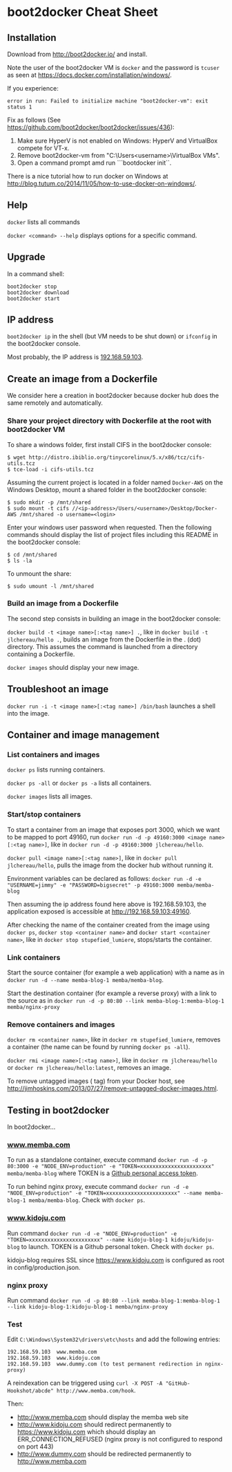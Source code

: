 # boot2docker Cheat Sheet

## Installation

Download from http://boot2docker.io/ and install.

Note the user of the boot2docker VM is ```docker``` and the password is ```tcuser``` as seen at https://docs.docker.com/installation/windows/.

If you experience:

```
error in run: Failed to initialize machine "boot2docker-vm": exit status 1
```

Fix as follows (See https://github.com/boot2docker/boot2docker/issues/436):

1. Make sure HyperV is not enabled on Windows: HyperV and VirtualBox compete for VT-x.
2. Remove boot2docker-vm from "C:\Users\<username>\VirtualBox VMs".
3. Open a command prompt amd run ```bootdocker init``.

There is a nice tutorial how to run docker on Windows at http://blog.tutum.co/2014/11/05/how-to-use-docker-on-windows/.

## Help

```docker``` lists all commands 

```docker <command> --help``` displays options for a specific command.

## Upgrade

In a command shell:

```shell
boot2docker stop
boot2docker download
boot2docker start
```

## IP address

```boot2docker ip``` in the shell (but VM needs to be shut down) or ```ifconfig``` in the boot2docker console.

Most probably, the IP address is [192.168.59.103](http://192.168.59.103).

## Create an image from a Dockerfile

We consider here a creation in boot2docker because docker hub does the same remotely and automatically.

### Share your project directory with Dockerfile at the root with boot2docker VM 

To share a windows folder, first install CIFS in the boot2docker console:

```shell
$ wget http://distro.ibiblio.org/tinycorelinux/5.x/x86/tcz/cifs-utils.tcz
$ tce-load -i cifs-utils.tcz
```

Assuming the current project is located in a folder named ```Docker-AWS``` on the Windows Desktop, mount a shared folder in the boot2docker console:

```shell
$ sudo mkdir -p /mnt/shared
$ sudo mount -t cifs //<ip-address>/Users/<username>/Desktop/Docker-AWS /mnt/shared -o username=<login>
```

Enter your windows user password when requested. Then the following commands should display the list of project files including this README in the boot2docker console:

```shell
$ cd /mnt/shared
$ ls -la
```

To unmount the share:

```shell
$ sudo umount -l /mnt/shared
```

### Build an image from a Dockerfile

The second step consists in building an image in the boot2docker console:

```docker build -t <image name>[:<tag name>] .```, like in ```docker build -t jlchereau/hello .```, builds an image
from the Dockerfile in the . (dot) directory. This assumes the command is launched from a directory containing a Dockerfile.

```docker images``` should display your new image.

## Troubleshoot an image

```docker run -i -t <image name>[:<tag name>] /bin/bash``` launches a shell into the image.

## Container and image management

### List containers and images

```docker ps``` lists running containers.

```docker ps -all``` or ```docker ps -a``` lists all containers.

```docker images``` lists all images.

### Start/stop containers

To start a container from an image that exposes port 3000, which we want to be mapped to port 49160,
run ```docker run -d -p 49160:3000 <image name>[:<tag name>]```, like in ```docker run -d -p 49160:3000 jlchereau/hello```.

```docker pull <image name>[:<tag name>]```, like in ```docker pull jlchereau/hello```,  pulls the image from the docker hub without running it.

Environment variables can be declared as follows:
```docker run -d -e "USERNAME=jimmy" -e "PASSWORD=bigsecret" -p 49160:3000 memba/memba-blog```

Then assuming the ip address found here above is 192.168.59.103, the application exposed is accessible at http://192.168.59.103:49160.

After checking the name of the container created from the image using ```docker ps```, ```docker stop <container name>``` and ```docker start <container name>```,
like in ```docker stop stupefied_lumiere```, stops/starts the container.

### Link containers

Start the source container (for example a web application) with a name as in ```docker run -d --name memba-blog-1 memba/memba-blog```.

Start the destination container (for example a reverse proxy) with a link to the source as in ```docker run -d -p 80:80 --link memba-blog-1:memba-blog-1 memba/nginx-proxy```

### Remove containers and images

```docker rm <container name>```, like in ```docker rm stupefied_lumiere```, removes a container (the name can be found by running ```docker ps -all```).

```docker rmi <image name>[:<tag name>]```, like in ```docker rm jlchereau/hello``` or ```docker rm jlchereau/hello:latest```, removes an image.

To remove untagged images (<none> tag) from your Docker host, see http://jimhoskins.com/2013/07/27/remove-untagged-docker-images.html.

## Testing in boot2docker

In boot2docker...

### www.memba.com

To run as a standalone container, execute command ```docker run -d -p 80:3000 -e "NODE_ENV=production" -e "TOKEN=xxxxxxxxxxxxxxxxxxxxxxx" memba/memba-blog```
where TOKEN is a [Github personal access token](https://github.com/settings/tokens).

To run behind nginx proxy, execute command ```docker run -d -e "NODE_ENV=production" -e "TOKEN=xxxxxxxxxxxxxxxxxxxxxxx" --name memba-blog-1 memba/memba-blog```.
Check with ```docker ps```.

### www.kidoju.com

Run command ```docker run -d -e "NODE_ENV=production" -e "TOKEN=xxxxxxxxxxxxxxxxxxxxxxx" --name kidoju-blog-1 kidoju/kidoju-blog``` to launch.
TOKEN is a Github personal token. Check with ```docker ps```.

kidoju-blog requires SSL since https://www.kidoju.com is configured as root in config/production.json.

### nginx proxy

Run command ```docker run -d -p 80:80 --link memba-blog-1:memba-blog-1 --link kidoju-blog-1:kidoju-blog-1 memba/nginx-proxy```

### Test

Edit ```C:\Windows\System32\drivers\etc\hosts``` and add the following entries:

```
192.168.59.103  www.memba.com
192.168.59.103  www.kidoju.com
192.168.59.103  www.dummy.com (to test permanent redirection in nginx-proxy)
```

A reindexation can be triggered using ```curl -X POST -A "GitHub-Hookshot/abcde" http://www.memba.com/hook```.

Then:

- http://www.memba.com should display the memba web site
- http://www.kidoju.com should redirect permanently to https://www.kidoju.com which should display an ERR_CONNECTION_REFUSED (nginx proxy is not configured to respond on port 443)
- http://www.dummy.com should be redirected permanently to http://www.memba.com